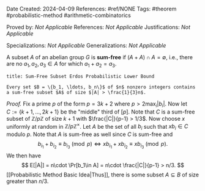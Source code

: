 Date Created: 2024-04-09
References: #ref/NONE
Tags: #theorem #probabilistic-method #arithmetic-combinatorics

Proved by: <i>Not Applicable</i>
References: <i>Not Applicable</i>
Justifications: <i>Not Applicable</i>

Specializations: <i>Not Applicable</i>
Generalizations: <i>Not Applicable</i>

A subset $A$ of an abelian group $G$ is **sum-free** if $(A+A)\cap A = \emptyset$, i.e., there are no $a_1, a_2,a_3\in A$ for which $a_1+a_2 = a_3$.

```ad-theorem
title: Sum-Free Subset Erdos Probabilistic Lower Bound

Every set $B = \{b_1, \ldots, b_n\}$ of $n$ nonzero integers contains a sum-free subset $A$ of size $|A| > \frac{1}{3}n$.

```

<i>Proof.</i> Fix a prime $p$ of the form $p = 3k+2$ where $p > 2\max_i |b_i|$. Now let $C := \{k+1, \ldots, 2k+1\}$ be the "middle" third of $[p]$. Note that $C$ is a sum-free subset of $\mathbb Z / p\mathbb Z$ of size $k+1$ with $\frac{|C|}{p-1} > 1/3$. Now choose $x$ uniformly at random in $\mathbb Z/p\mathbb Z^{\times}$. Let $A$ be the set of all $b_i$ such that $xb_i \in C$ modulo $p$. Note that $A$ is sum-free as well since $C$ is sum-free and
$$
b_{i_1} + b_{i_2} \equiv b_{i_3}\pmod p \iff xb_{i_1} + xb_{i_2} \equiv xb_{i_3}\pmod p.
$$
We then have
$$
E[|A|] = n\cdot \Pr[b_1\in A] = n\cdot \frac{|C|}{p-1} > n/3.
$$
[[Probabilistic Method Basic Idea|Thus]], there is some subset $A\subseteq B$ of size greater than $n/3$.